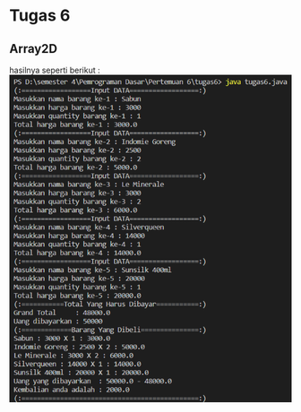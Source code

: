 # Tugas 6

## Array2D

hasilnya seperti berikut :
![](https://raw.githubusercontent.com/secghost/PD222/main/pertemuan%206/tugas6/tugas6.png)
